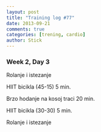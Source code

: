 ```yaml
---
layout: post
title: "Training log #77"
date: 2013-09-21
comments: true
categories: [trening, cardio]
author: Stick
---
```


### Week 2, Day 3  

Rolanje i istezanje 

HIIT bicikla (45-15) 5 min.  

Brzo hodanje na kosoj traci 20 min.  

HIIT bicikla (30-30) 5 min.  

Rolanje i istezanje  